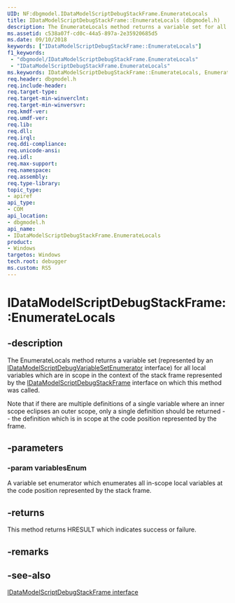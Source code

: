 ```yaml
---
UID: NF:dbgmodel.IDataModelScriptDebugStackFrame.EnumerateLocals
title: IDataModelScriptDebugStackFrame::EnumerateLocals (dbgmodel.h)
description: The EnumerateLocals method returns a variable set for all local variables which are in scope in the context of the stack frame represented by the IDataModelScriptDebugStackFrame. 
ms.assetid: c538a07f-cd0c-44a5-897a-2e35920685d5
ms.date: 09/10/2018
keywords: ["IDataModelScriptDebugStackFrame::EnumerateLocals"]
f1_keywords:
 - "dbgmodel/IDataModelScriptDebugStackFrame.EnumerateLocals"
 - "IDataModelScriptDebugStackFrame.EnumerateLocals"
ms.keywords: IDataModelScriptDebugStackFrame::EnumerateLocals, EnumerateLocals, IDataModelScriptDebugStackFrame.EnumerateLocals, IDataModelScriptDebugStackFrame::EnumerateLocals, IDataModelScriptDebugStackFrame.EnumerateLocals
req.header: dbgmodel.h
req.include-header:
req.target-type:
req.target-min-winverclnt:
req.target-min-winversvr:
req.kmdf-ver:
req.umdf-ver:
req.lib:
req.dll:
req.irql: 
req.ddi-compliance:
req.unicode-ansi:
req.idl:
req.max-support:
req.namespace:
req.assembly:
req.type-library: 
topic_type: 
- apiref
api_type: 
- COM
api_location: 
- dbgmodel.h
api_name: 
- IDataModelScriptDebugStackFrame.EnumerateLocals
product:
- Windows
targetos: Windows
tech.root: debugger
ms.custom: RS5
---
```


# IDataModelScriptDebugStackFrame::EnumerateLocals


## -description

The EnumerateLocals method returns a variable set (represented by an [IDataModelScriptDebugVariableSetEnumerator](nn-dbgmodel-idatamodelscriptdebugvariablesetenumerator.md) interface) for all local variables which are in scope in the context of the stack frame represented by the [IDataModelScriptDebugStackFrame](nn-dbgmodel-idatamodelscriptdebugstackframe.md) interface on which this method was called. 

Note that if there are multiple definitions of a single variable where an inner scope eclipses an outer scope, only a single definition should be returned -- the definition which is in scope at the code position represented by the frame. 


## -parameters

### -param variablesEnum
A variable set enumerator which enumerates all in-scope local variables at the code position represented by the stack frame.


## -returns
This method returns HRESULT which indicates success or failure.
## -remarks

## -see-also

[IDataModelScriptDebugStackFrame interface](nn-dbgmodel-idatamodelscriptdebugstackframe.md)
